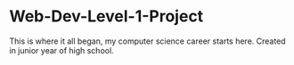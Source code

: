 # Web-Dev-Level-1-Project
This is where it all began, my computer science career starts here.
Created in junior year of high school.
